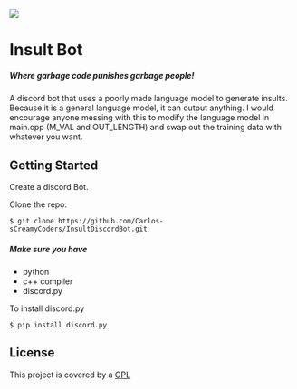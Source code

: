 ![](tutorials/images/tracktion_engine_powered.png)


# Insult Bot
##### Where garbage code punishes garbage people!
A discord bot that uses a poorly made language model to generate insults. Because it is a general language model, it can output anything. I would encourage anyone messing with this to modify the language model in main.cpp (M_VAL and OUT_LENGTH) and swap out the training data with whatever you want.


## Getting Started
Create a discord Bot.

Clone the repo:
```
$ git clone https://github.com/Carlos-sCreamyCoders/InsultDiscordBot.git
```
##### Make sure you have
 - python
 - c++ compiler
 - discord.py

To install discord.py
```
$ pip install discord.py
```

## License
This project is covered by a [GPL](https://www.gnu.org/licenses/gpl-3.0.en.html)

